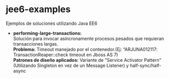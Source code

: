 jee6-examples
=============

Ejemplos de soluciones utilizando Java EE6

* **performing-large-transactions:**
<br>Solución para invocar asíncronamente procesos pesados que requieran transacciones largas.
<br>**Problema:** Timeout manejado por el contenedor.(Ej: “ARJUNA012117: TransactionReaper::check timeout en Jboss AS 7)
<br>**Patrones de diseño aplicados:** Variante de "Service Activator Pattern"(Utilizando Singleton en vez de un Message Listener) y half-sync/half-async
